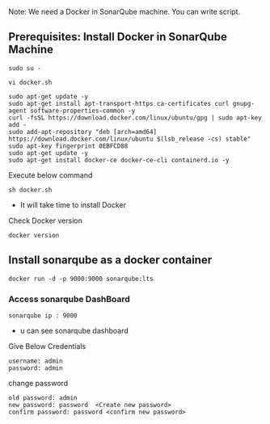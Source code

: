   Note: We need a Docker in SonarQube machine. You can write script.

## Prerequisites: Install Docker in SonarQube Machine
```
sudo su - 
```
```
vi docker.sh 
```

```
sudo apt-get update -y
sudo apt-get install apt-transport-https ca-certificates curl gnupg-agent software-properties-common -y
curl -fsSL https://download.docker.com/linux/ubuntu/gpg | sudo apt-key add -
sudo add-apt-repository "deb [arch=amd64] https://download.docker.com/linux/ubuntu $(lsb_release -cs) stable"
sudo apt-key fingerprint 0EBFCD88
sudo apt-get update -y
sudo apt-get install docker-ce docker-ce-cli containerd.io -y 
```

Execute below command 

```
sh docker.sh 
```
- It will take time to install Docker  

Check Docker version  
```
docker version 
```
## Install sonarqube as a docker container 
```
docker run -d -p 9000:9000 sonarqube:lts
```
### Access sonarqube DashBoard
```
sonarqube ip : 9000
```
- u can see sonarqube dashboard 

Give Below Credentials 

```
username: admin 
password: admin   
```

change password 

```
old password: admin 
new password: password  <Create new password>
confirm password: password <confirm new password>
```

